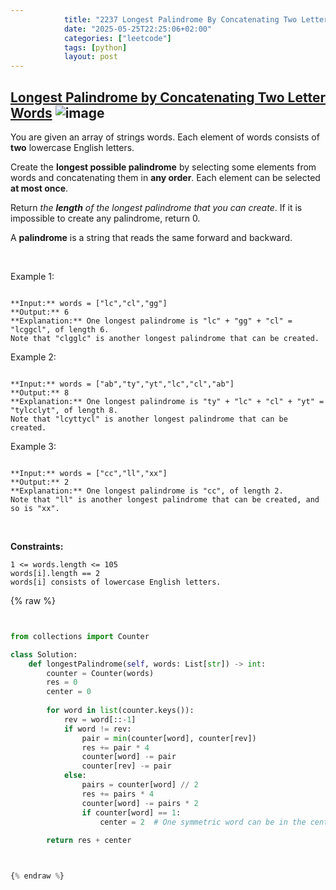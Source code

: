 ```yaml
---
            title: "2237 Longest Palindrome By Concatenating Two Letter Words"
            date: "2025-05-25T22:25:06+02:00"
            categories: ["leetcode"]
            tags: [python]
            layout: post
---
```

            
## [Longest Palindrome by Concatenating Two Letter Words](https://leetcode.com/problems/longest-palindrome-by-concatenating-two-letter-words) ![image](https://img.shields.io/badge/Difficulty-Medium-orange)

You are given an array of strings words. Each element of words consists of **two** lowercase English letters.

Create the **longest possible palindrome** by selecting some elements from words and concatenating them in **any order**. Each element can be selected **at most once**.

Return *the **length** of the longest palindrome that you can create*. If it is impossible to create any palindrome, return 0.

A **palindrome** is a string that reads the same forward and backward.

 

Example 1:

```

**Input:** words = ["lc","cl","gg"]
**Output:** 6
**Explanation:** One longest palindrome is "lc" + "gg" + "cl" = "lcggcl", of length 6.
Note that "clgglc" is another longest palindrome that can be created.

```

Example 2:

```

**Input:** words = ["ab","ty","yt","lc","cl","ab"]
**Output:** 8
**Explanation:** One longest palindrome is "ty" + "lc" + "cl" + "yt" = "tylcclyt", of length 8.
Note that "lcyttycl" is another longest palindrome that can be created.

```

Example 3:

```

**Input:** words = ["cc","ll","xx"]
**Output:** 2
**Explanation:** One longest palindrome is "cc", of length 2.
Note that "ll" is another longest palindrome that can be created, and so is "xx".

```

 

**Constraints:**

	1 <= words.length <= 105
	words[i].length == 2
	words[i] consists of lowercase English letters.

{% raw %}


````python


from collections import Counter

class Solution:
    def longestPalindrome(self, words: List[str]) -> int:
        counter = Counter(words)
        res = 0
        center = 0
        
        for word in list(counter.keys()):
            rev = word[::-1]
            if word != rev:
                pair = min(counter[word], counter[rev])
                res += pair * 4
                counter[word] -= pair
                counter[rev] -= pair
            else:
                pairs = counter[word] // 2
                res += pairs * 4
                counter[word] -= pairs * 2
                if counter[word] == 1:
                    center = 2  # One symmetric word can be in the center
                    
        return res + center



{% endraw %}
